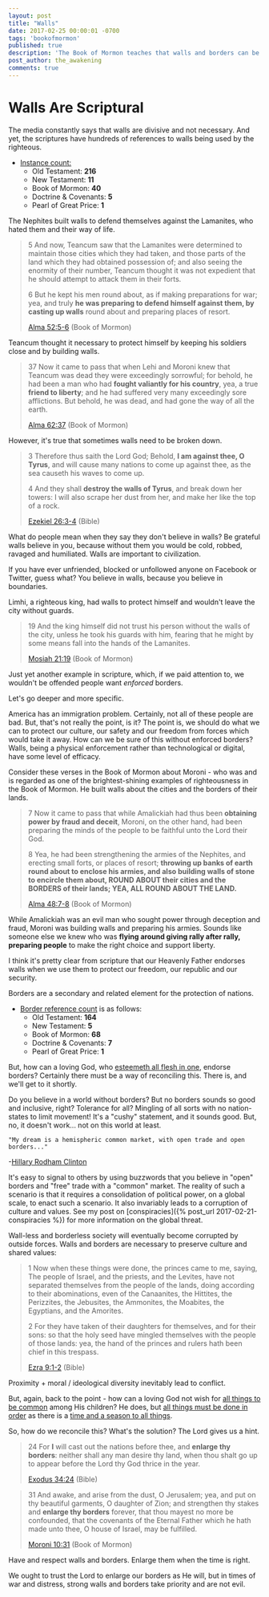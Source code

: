 ```yaml
---
layout: post
title: "Walls"
date: 2017-02-25 00:00:01 -0700
tags: 'bookofmormon'
published: true
description: 'The Book of Mormon teaches that walls and borders can be necessary, good and justified.'
post_author: the_awakening
comments: true
---
```


# Walls Are Scriptural

The media constantly says that walls are divisive and not necessary. And yet, the scriptures have hundreds of references to walls being used by the righteous.

* [Instance count:][2]
	* Old Testament: **216**
	* New Testament: **11**
	* Book of Mormon: **40**
	* Doctrine & Covenants: **5**
	* Pearl of Great Price: **1**

The Nephites built walls to defend themselves against the Lamanites, who hated them and their way of life.

> 5 And now, Teancum saw that the Lamanites were determined to maintain those cities which they had taken, and those parts of the land which they had obtained possession of; and also seeing the enormity of their number, Teancum thought it was not expedient that he should attempt to attack them in their forts.
> 
> 6 But he kept his men round about, as if making preparations for war; yea, and truly **he was preparing to defend himself against them, by casting up walls** round about and preparing places of resort.
> 
> [Alma 52:5-6][1] (Book of Mormon)

Teancum thought it necessary to protect himself by keeping his soldiers close and by building walls.

> 37 Now it came to pass that when Lehi and Moroni knew that Teancum was dead they were exceedingly sorrowful; for behold, he had been a man who had **fought valiantly for his country**, yea, a true **friend to liberty**; and he had suffered very many exceedingly sore afflictions. But behold, he was dead, and had gone the way of all the earth.
> 
> [Alma 62:37][5] (Book of Mormon)

However, it's true that sometimes walls need to be broken down.

> 3 Therefore thus saith the Lord God; Behold, **I am against thee, O Tyrus**, and will cause many nations to come up against thee, as the sea causeth his waves to come up.
>
> 4 And they shall **destroy the walls of Tyrus**, and break down her towers: I will also scrape her dust from her, and make her like the top of a rock.
> 
> [Ezekiel 26:3-4][6] (Bible)

What do people mean when they say they don't believe in walls? Be grateful walls believe in you, because without them you would be cold, robbed, ravaged and humiliated. Walls are important to civilization.

If you have ever unfriended, blocked or unfollowed anyone on Facebook or Twitter, guess what? You believe in walls, because you believe in boundaries.

Limhi, a righteous king, had walls to protect himself and wouldn't leave the city without guards.

> 19 And the king himself did not trust his person without the walls of the city, unless he took his guards with him, fearing that he might by some means fall into the hands of the Lamanites.
> 
> [Mosiah 21:19][3] (Book of Mormon)

Just yet another example in scripture, which, if we paid attention to, we wouldn't be offended people want *enforced* borders.

Let's go deeper and more specific.

America has an immigration problem. Certainly, not all of these people are bad. But, that's not really the point, is it? The point is, we should do what we can to protect our culture, our safety and our freedom from forces which would take it away. How can we be sure of this without enforced borders? Walls, being a physical enforcement rather than technological or digital, have some level of efficacy.

Consider these verses in the Book of Mormon about Moroni - who was and is regarded as one of the brightest-shining examples of righteousness in the Book of Mormon. He built walls about the cities and the borders of their lands.

> 7 Now it came to pass that while Amalickiah had thus been **obtaining power by fraud and deceit**, Moroni, on the other hand, had been preparing the minds of the people to be faithful unto the Lord their God.
> 
> 8 Yea, he had been strengthening the armies of the Nephites, and erecting small forts, or places of resort; **throwing up banks of earth round about to enclose his armies, and also building walls of stone to encircle them about, ROUND ABOUT their cities and the BORDERS of their lands; YEA, ALL ROUND ABOUT THE LAND.**
> 
> [Alma 48:7-8][7] (Book of Mormon)

While Amalickiah was an evil man who sought power through deception and fraud, Moroni was building walls and preparing his armies. Sounds like someone else we knew who was **flying around giving rally after rally, preparing people** to make the right choice and support liberty.

I think it's pretty clear from scripture that our Heavenly Father endorses walls when we use them to protect our freedom, our republic and our security.

Borders are a secondary and related element for the protection of nations.

* [Border reference count][4] is as follows:
	* Old Testament: **164**
	* New Testament: **5**
	* Book of Mormon: **68**
	* Doctrine & Covenants: **7**
	* Pearl of Great Price: **1**

But, how can a loving God, who [esteemeth all flesh in one][9], endorse borders? Certainly there must be a way of reconciling this. There is, and we'll get to it shortly.

Do you believe in a world without borders? But no borders sounds so good and inclusive, right? Tolerance for all? Mingling of all sorts with no nation-states to limit movement! It's a "cushy" statement, and it sounds good. But, no, it doesn't work... not on this world at least.

```
"My dream is a hemispheric common market, with open trade and open borders..."
```
-[Hillary Rodham Clinton][15]

It's easy to signal to others by using buzzwords that you believe in "open" borders and "free" trade with a "common" market. The reality of such a scenario is that it requires a consolidation of political power, on a global scale, to enact such a scenario. It also invariably leads to a corruption of culture and values. See my post on [conspiracies]({% post_url 2017-02-21-conspiracies %}) for more information on the global threat.

Wall-less and borderless society will eventually become corrupted by outside forces. Walls and borders are necessary to preserve culture and shared values:

> 1 Now when these things were done, the princes came to me, saying, The people of Israel, and the priests, and the Levites, have not separated themselves from the people of the lands, doing according to their abominations, even of the Canaanites, the Hittites, the Perizzites, the Jebusites, the Ammonites, the Moabites, the Egyptians, and the Amorites.
>
> 2 For they have taken of their daughters for themselves, and for their sons: so that the holy seed have mingled themselves with the people of those lands: yea, the hand of the princes and rulers hath been chief in this trespass.
> 
> [Ezra 9:1-2][8] (Bible)

Proximity + moral / ideological diversity inevitably lead to conflict.

But, again, back to the point - how can a loving God not wish for [all things to be common][10] among His children? He does, but [all things must be done in order][11] as there is a [time and a season to all things][12].

So, how do we reconcile this? What's the solution? The Lord gives us a hint.

> 24 For **I** will cast out the nations before thee, and **enlarge thy borders**: neither shall any man desire thy land, when thou shalt go up to appear before the Lord thy God thrice in the year.
>
> [Exodus 34:24][14] (Bible)

> 31 And awake, and arise from the dust, O Jerusalem; yea, and put on thy beautiful garments, O daughter of Zion; and strengthen thy stakes and **enlarge thy borders** forever, that thou mayest no more be confounded, that the covenants of the Eternal Father which he hath made unto thee, O house of Israel, may be fulfilled.
> 
> [Moroni 10:31][13] (Book of Mormon)

Have and respect walls and borders. Enlarge them when the time is right.

We ought to trust the Lord to enlarge our borders as He will, but in times of war and distress, strong walls and borders take priority and are not evil.


[1]: https://www.churchofjesuschrist.org/study/scriptures/bofm/alma/52.5-6?lang=eng#5
[2]: https://www.churchofjesuschrist.org/search?lang=eng&query=walls&facet=scriptures&subfacet=bofm&highlight=true&page=1
[3]: https://www.churchofjesuschrist.org/study/scriptures/bofm/mosiah/21.19?lang=eng#18
[4]: https://www.churchofjesuschrist.org/study/scriptures/search?lang=eng&query=border&x=0&y=0
[5]: https://www.churchofjesuschrist.org/study/scriptures/bofm/alma/62.37?lang=eng#36
[6]: https://www.churchofjesuschrist.org/study/scriptures/ot/ezek/26.3-4?lang=eng#2
[7]: https://www.churchofjesuschrist.org/study/scriptures/bofm/alma/48.7-8?lang=eng#6
[8]: https://www.churchofjesuschrist.org/study/scriptures/ot/ezra/9.1-2?lang=eng#1
[9]: https://www.churchofjesuschrist.org/study/scriptures/bofm/1-ne/17.35?lang=eng#34
[10]: https://www.churchofjesuschrist.org/study/scriptures/bofm/4-ne/1.3?lang=eng#2
[11]: https://www.churchofjesuschrist.org/study/scriptures/bofm/mosiah/4.27?lang=eng#26
[12]: https://www.churchofjesuschrist.org/study/scriptures/ot/eccl/3.1-8?lang=eng#primary
[13]: https://www.churchofjesuschrist.org/study/scriptures/bofm/moro/10.31?lang=eng#30
[14]: https://www.churchofjesuschrist.org/study/scriptures/ot/ex/34.24?lang=eng#23
[15]: https://wikileaks.org/podesta-emails/emailid/927